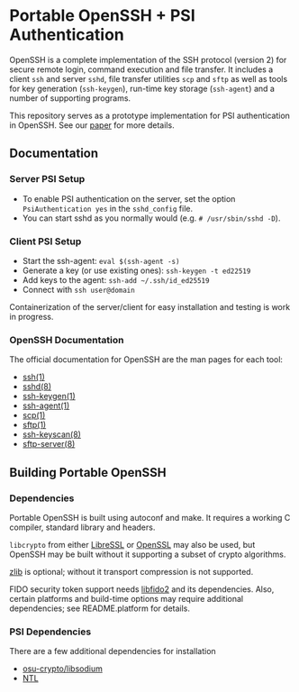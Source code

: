 # Portable OpenSSH + PSI Authentication

OpenSSH is a complete implementation of the SSH protocol (version 2) for secure remote login, command execution and file transfer. It includes a client ``ssh`` and server ``sshd``, file transfer utilities ``scp`` and ``sftp`` as well as tools for key generation (``ssh-keygen``), run-time key storage (``ssh-agent``) and a number of supporting programs.

This repository serves as a prototype implementation for PSI authentication in OpenSSH.
See our [paper](https://eprint.iacr.org/2022/740) for more details.

## Documentation

### Server PSI Setup
* To enable PSI authentication on the server, set the option `PsiAuthentication yes` in the `sshd_config` file.
* You can start sshd as you normally would (e.g. `# /usr/sbin/sshd -D`).

### Client PSI Setup
* Start the ssh-agent: `eval $(ssh-agent -s)`
* Generate a key (or use existing ones): `ssh-keygen -t ed22519`
* Add keys to the agent: `ssh-add ~/.ssh/id_ed25519`
* Connect with `ssh user@domain`

Containerization of the server/client for easy installation and testing is work in progress.

### OpenSSH Documentation
The official documentation for OpenSSH are the man pages for each tool:

* [ssh(1)](https://man.openbsd.org/ssh.1)
* [sshd(8)](https://man.openbsd.org/sshd.8)
* [ssh-keygen(1)](https://man.openbsd.org/ssh-keygen.1)
* [ssh-agent(1)](https://man.openbsd.org/ssh-agent.1)
* [scp(1)](https://man.openbsd.org/scp.1)
* [sftp(1)](https://man.openbsd.org/sftp.1)
* [ssh-keyscan(8)](https://man.openbsd.org/ssh-keyscan.8)
* [sftp-server(8)](https://man.openbsd.org/sftp-server.8)

## Building Portable OpenSSH

### Dependencies

Portable OpenSSH is built using autoconf and make. It requires a working C compiler, standard library and headers.

``libcrypto`` from either [LibreSSL](https://www.libressl.org/) or [OpenSSL](https://www.openssl.org) may also be used, but OpenSSH may be built without it supporting a subset of crypto algorithms.

[zlib](https://www.zlib.net/) is optional; without it transport compression is not supported.

FIDO security token support needs [libfido2](https://github.com/Yubico/libfido2) and its dependencies. Also, certain platforms and build-time options may require additional dependencies; see README.platform for details.

### PSI Dependencies
There are a few additional dependencies for installation
* [osu-crypto/libsodium](https://github.com/osu-crypto/libsodium/)
* [NTL](https://libntl.org/)
